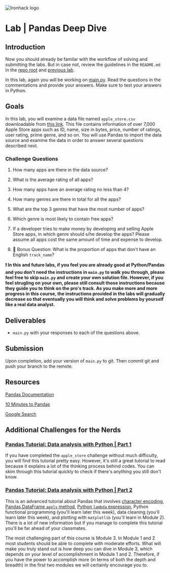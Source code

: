 ![Ironhack logo](https://i.imgur.com/1QgrNNw.png)

# Lab | Pandas Deep Dive

## Introduction

Now you should already be familar with the workflow of solving and submitting the labs. But in case not, review the guidelines in the `README.md` in the [repo root](../..) and [previous lab](../lab-numpy).

In this lab, again you will be working on [main.py](your-code/main.py). Read the questions in the commentations and provide your answers. Make sure to test your answers in Python.

## Goals

In this lab, you will examine a data file named `apple_store.csv` downloadable from [this link](https://s3-eu-west-1.amazonaws.com/ih-materials/uploads/data-static/data/apple_store.csv). This file contains information of over 7,000 Apple Store apps such as ID, name, size in bytes, price, number of ratings, user rating, prime genre, and so on. You will use Pandas to import the data source and examine the data in order to answer several questions described next.

### Challenge Questions

1. How many apps are there in the data source?

1. What is the average rating of all apps?

1. How many apps have an average rating no less than 4?

1. How many genres are there in total for all the apps?

1. What are the top 3 genres that have the most number of apps?

1. Which genre is most likely to contain free apps?

1. If a developer tries to make money by developing and selling Apple Store apps, in which genre should s/he develop the apps? Please assume all apps cost the same amount of time and expense to develop.

1. :icecream: Bonus Question: What is the proportion of apps that don't have an English `track_name`?

**:exclamation: In this and future labs, if you feel you are already good at Python/Pandas and you don't need the instructions in `main.py` to walk you through, please feel free to skip `main.py` and create your own solution file. However, if you feel strugling on your own, please still consult those instructions because they guide you to think on the pro's track. As you make more and more progress in this course, the instructions provided in the labs will gradually decrease so that eventually you will think and solve problems by yourself like a real data analyst.**

## Deliverables

- `main.py` with your responses to each of the questions above.

## Submission

Upon completion, add your version of `main.py` to git. Then commit git and push your branch to the remote.

## Resources

[Pandas Documentation](https://pandas.pydata.org/pandas-docs/stable/api.html)

[10 Minutes to Pandas](https://pandas.pydata.org/pandas-docs/stable/10min.html)

[Google Search](https://www.google.com/search?q=how+to+use+pandas+python)

## Additional Challenges for the Nerds

### [Pandas Tutorial: Data analysis with Python | Part 1](https://www.dataquest.io/blog/pandas-python-tutorial/)

If you have completed the `apple_store` challenge without much difficulty, you will find this tutorial pretty easy. However, it's still a great tutorial to read because it explains a lot of the thinking process behind codes. You can skim through this tutorial quickly to check if there's anything you still don't know.

### [Pandas Tutorial: Data analysis with Python | Part 2](https://www.dataquest.io/blog/pandas-tutorial-python-2/)

This is an advanced tutorial about Pandas that involves [character encoding](http://www.cogsci.nl/blog/a-simple-explanation-of-character-encoding-in-python.html), [Pandas DataFrame `apply` method](https://pandas.pydata.org/pandas-docs/stable/generated/pandas.DataFrame.apply.html), [Python `lambda` expression](https://docs.python.org/3/tutorial/controlflow.html#lambda-expressions), Python functional programming (you'll learn later this week), data cleaning (you'll learn later this week), and plotting with `matplotlib` (you'll learn in Module 2). There is a lot of new information but if you manage to complete this tutorial you'll be far ahead of your classmates.

The most challenging part of this course is Module 3. In Module 1 and 2 most students should be able to complete with moderate efforts. What will make you truly stand out is how deep you can dive in Module 3, which depends on your level of accomplishment in Module 1 and 2. Therefore, if you have the power to accomplish more (in terms of both the depth and breadth) in the first two modules we will certainly encourage you to.
